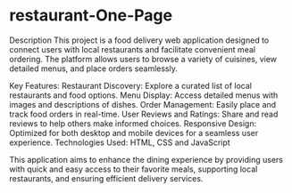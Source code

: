 # restaurant-One-Page
Description
This project is a food delivery web application designed to connect users with local restaurants and facilitate convenient meal ordering. The platform allows users to browse a variety of cuisines, view detailed menus, and place orders seamlessly.

Key Features:
Restaurant Discovery: Explore a curated list of local restaurants and food options.
Menu Display: Access detailed menus with images and descriptions of dishes.
Order Management: Easily place and track food orders in real-time.
User Reviews and Ratings: Share and read reviews to help others make informed choices.
Responsive Design: Optimized for both desktop and mobile devices for a seamless user experience.
Technologies Used:
HTML, CSS and JavaScript

This application aims to enhance the dining experience by providing users with quick and easy access to their favorite meals, supporting local restaurants, and ensuring efficient delivery services.



